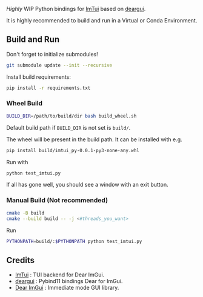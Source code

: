 _Highly_ WIP Python bindings for [ImTui](https://github.com/ggerganov/imtui) based on [deargui](https://github.com/cammm/deargui).

It is highly recommended to build and run in a Virtual or Conda Environment.

## Build and Run

Don't forget to initialize submodules!

```bash
git submodule update --init --recursive
```

Install build requirements:

```bash
pip install -r requirements.txt

```

### Wheel Build

```bash
BUILD_DIR=/path/to/build/dir bash build_wheel.sh

```

Default build path if `BUILD_DIR` is not set is `build/`.

The wheel will be present in the build path. It can be installed with e.g.

```bash
pip install build/imtui_py-0.0.1-py3-none-any.whl
```

Run with

```bash
python test_imtui.py
```

If all has gone well, you should see a window with an exit button.

### Manual Build (Not recommended)

```bash
cmake -B build
cmake --build build -- -j <#threads_you_want>
```

Run

```bash
PYTHONPATH=build/:$PYTHONPATH python test_imtui.py
```



## Credits

* [ImTui](https://github.com/ggerganov/imtui) : TUI backend for Dear ImGui.
* [deargui](https://github.com/cammm/deargui) : Pybind11 bindings Dear for ImGui.
* [Dear ImGui](https://github.com/ocornut/imgui) : Immediate mode GUI library.
